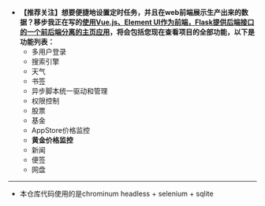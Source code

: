 
- **【推荐关注】想要便捷地设置定时任务，并且在web前端展示生产出来的数据？移步我正在写的[使用Vue.js、Element UI作为前端，Flask提供后端接口的一个前后端分离的主页应用](https://github.com/shr1213/PersonalHomepage)，将会包括您现在查看项目的全部功能，以下是功能列表：**
  - 多用户登录
  - 搜索引擎
  - 天气
  - 书签
  - 异步脚本统一驱动和管理
  - 权限控制
  - 股票
  - 基金
  - AppStore价格监控
  - **黄金价格监控**
  - 新闻
  - 便签
  - 网盘
  
<hr/>

- 本仓库代码使用的是chrominum headless + selenium + sqlite
